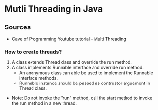 # Mutli Threading in Java

## Sources 
- Cave of Programming Youtube tutorial - Multi Threading

### How to create threads?
1. A class extends Thread class and override the run method. 
2. A class implements Runnable interface and override run method.
    - An anonymous class can able be used to implement the Runnable interface methods.
    - Runnable instance should be passed as contrustor arguement in Thread class. 

- Note: Do not invoke the "run" method, call the start method to invoke the run method in a new thread. 
